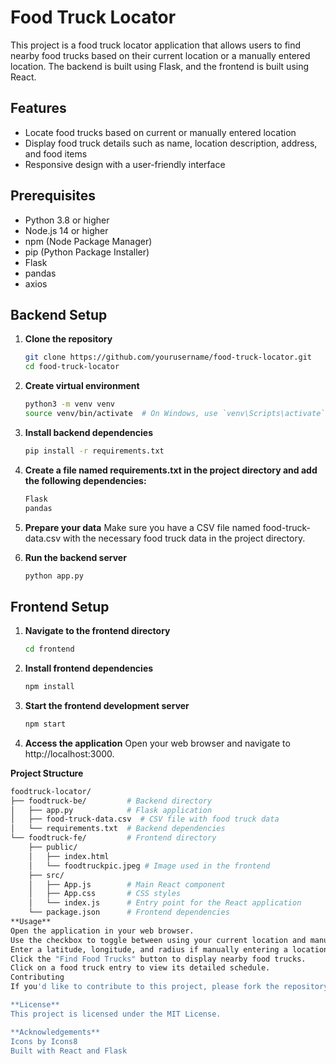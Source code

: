 # Food Truck Locator

This project is a food truck locator application that allows users to find nearby food trucks based on their current location or a manually entered location. The backend is built using Flask, and the frontend is built using React.

## Features

- Locate food trucks based on current or manually entered location
- Display food truck details such as name, location description, address, and food items
- Responsive design with a user-friendly interface

## Prerequisites

- Python 3.8 or higher
- Node.js 14 or higher
- npm (Node Package Manager)
- pip (Python Package Installer)
- Flask
- pandas
- axios

## Backend Setup

1. **Clone the repository**

   ```bash
   git clone https://github.com/yourusername/food-truck-locator.git
   cd food-truck-locator
2. **Create virtual environment**
    ```bash
    python3 -m venv venv
    source venv/bin/activate  # On Windows, use `venv\Scripts\activate`

4. **Install backend dependencies**
   
   ```bash
   pip install -r requirements.txt

6. **Create a file named requirements.txt in the project directory and add the following dependencies:**

    ```bash
    Flask
    pandas

7. **Prepare your data** 
    Make sure you have a CSV file named food-truck-data.csv with the necessary food truck data in the project directory.

8. **Run the backend server**
      ```bash
      python app.py

## Frontend Setup

1. **Navigate to the frontend directory**

   ```bash
   cd frontend
3. **Install frontend dependencies**

   ```bash
   npm install

4. **Start the frontend development server**

    ```bash
    npm start

5. **Access the application**
Open your web browser and navigate to http://localhost:3000.

**Project Structure**

```bash
foodtruck-locator/
├── foodtruck-be/         # Backend directory
│   ├── app.py            # Flask application
│   ├── food-truck-data.csv  # CSV file with food truck data
│   └── requirements.txt  # Backend dependencies
└── foodtruck-fe/         # Frontend directory
    ├── public/
    │   ├── index.html
    │   └── foodtruckpic.jpeg # Image used in the frontend
    ├── src/
    │   ├── App.js        # Main React component
    │   ├── App.css       # CSS styles
    │   └── index.js      # Entry point for the React application
    └── package.json      # Frontend dependencies
**Usage** 
Open the application in your web browser.
Use the checkbox to toggle between using your current location and manually entering a location.
Enter a latitude, longitude, and radius if manually entering a location.
Click the "Find Food Trucks" button to display nearby food trucks.
Click on a food truck entry to view its detailed schedule.
Contributing
If you'd like to contribute to this project, please fork the repository and use a feature branch. Pull requests are warmly welcome.

**License**
This project is licensed under the MIT License.

**Acknowledgements**
Icons by Icons8
Built with React and Flask


